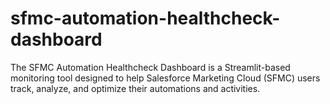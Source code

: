 # sfmc-automation-healthcheck-dashboard
The SFMC Automation Healthcheck Dashboard is a Streamlit-based monitoring tool designed to help Salesforce Marketing Cloud (SFMC) users track, analyze, and optimize their automations and activities.
